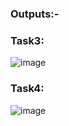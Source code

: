 ### Outputs:-
### Task3:
![image](https://github.com/user-attachments/assets/70e96092-51b3-4b93-82b7-f6339bdf45b1)

### Task4:
![image](https://github.com/user-attachments/assets/b468fdeb-bfae-4eee-8c5b-3e2a26300b9b)

